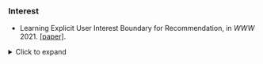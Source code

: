 


### Interest
* Learning Explicit User Interest Boundary for Recommendation, in *WWW* 2021. [\[paper\]](https://dl.acm.org/doi/pdf/10.1145/3485447.3511971).
<details>
<summary>Click to expand</summary>

Machine-learning based recommender system(RS) has become an effective means to help people automatically discover their interests. Existing models often represent the rich information for recommendation, such as items, users, and contexts, as embedding vectors and leverage them to predict users’ feedback. In the view of causal analysis, the associations between these embedding vectors and users’ feedback are a mixture of the causal part that describes why an item is preferred by a user, and the non-causal part that merely reflects the statistical dependencies between users and items, for example, the exposure mechanism, public opinions, display position, etc. However, existing RSs mostly ignored the striking differences between the causal parts and non-causal parts when using these embedding vectors. In this paper, we propose a model-agnostic framework named IV4Rec that can effectively decompose the embedding vectors into these two parts, hence enhancing recommendation results. Specifically, we jointly consider users’ behaviors in search scenarios and recommendation scenarios. Adopting the concepts in causal analysis, we embed users’ search behaviors as instrumental variables (IVs), to help decompose original embedding vectors in recommendation, i.e., treatments. IV4Rec then combines the two parts through deep neural networks and uses the combined results for recommendation. IV4Rec is model-agnostic and can be applied to a number of existing RSs such as DIN and NRHUB. Experimental results on both public and proprietary industrial datasets demonstrate that IV4Rec consistently enhances RSs and outperforms a framework that jointly considers search and recommendation.

</details>

